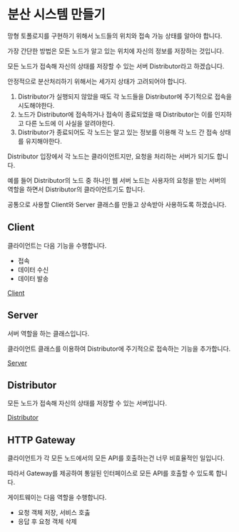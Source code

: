 # 분산 시스템 만들기

망형 토폴로지를 구현하기 위해서 노드들의 위치와 접속 가능 상태를 알아야 합니다.

가장 간단한 방법은 모든 노드가 알고 있는 위치에 자신의 정보를 저장하는 것입니다.

모든 노드가 접속해 자신의 상태를 저장할 수 있는 서버 Distributor라고 하겠습니다.

안정적으로 분산처리하기 위해서는 세가지 상태가 고려되어야 합니다.

1. Distributor가 실행되지 않았을 때도 각 노드들을 Distributor에 주기적으로 접속을 시도해야한다. 
2. 노드가 Distributor에 접속하거나 접속이 종료되었을 때 Distributor는 이를 인지하고 다른 노드에 이 사실을 알려야한다.
3. Distributor가 종료되어도 각 노드는 알고 있는 정보를 이용해 각 노드 간 접속 상태를 유지해야한다.

Distributor 입장에서 각 노드는 클라이언트지만, 요청을 처리하는 서버가 되기도 합니다.

예를 들어 Distributor의 노드 중 하나인 웹 서버 노드는 사용자의 요청을 받는 서버의 역할을 하면서 Distributor의 클라이언트기도 합니다.

공통으로 사용할 Client와 Server 클래스를 만들고 상속받아 사용하도록 하겠습니다.

## Client
클라이언트는 다음 기능을 수행합니다.
- 접속
- 데이터 수신
- 데이터 발송

[Client](/NodeJS/EcommerceMicro/Distributor/client.js)

## Server
서버 역할을 하는 클래스입니다. 

클라이언트 클래스를 이용하여 Distributor에 주기적으로 접속하는 기능을 추가합니다.

[Server](/NodeJS/EcommerceMicro/Distributor/server.js)

## Distributor
모든 노드가 접속해 자신의 상태를 저장할 수 있는 서버입니다.

[Distributor](/NodeJS/EcommerceMicro/Distributor/distributor.js)

## HTTP Gateway
클라이언트가 각 모든 노드에서의 모든 API를 호출하는건 너무 비효율적인 일입니다. 

따라서 Gateway를 제공하여 통일된 인터페이스로 모든 API를 호출할 수 있도록 합니다.

게이트웨이는 다음 역할을 수행합니다.

- 요청 객체 저장, 서비스 호춣
- 응답 후 요청 객체 삭제


